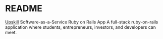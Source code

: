 # README

[Upskill](http://upskillcourses.com) Software-as-a-Service Ruby on Rails App
A full-stack ruby-on-rails application where students, entrepreneurs, investors, and developers can meet.
